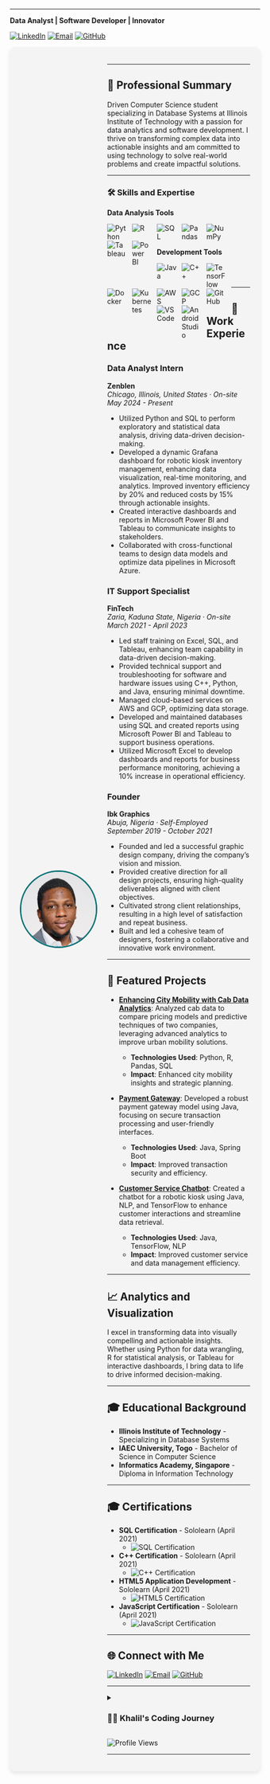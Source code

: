 

---


**Data Analyst | Software Developer | Innovator**

[![LinkedIn](https://img.shields.io/badge/LinkedIn-Connect-blue?style=flat&logo=linkedin)](https://www.linkedin.com/in/khalilmuhammad) [![Email](https://img.shields.io/badge/Email-Contact-red?style=flat&logo=gmail)](mailto:khalil.muhammad@example.com) [![GitHub](https://img.shields.io/badge/GitHub-Projects-black?style=flat&logo=github)](https://github.com/Ksani1)

<div style="display: flex; align-items: center; padding: 20px; background-color: #f4f4f4; border-radius: 10px; box-shadow: 0 4px 8px rgba(0, 0, 0, 0.1);">
    <img src="Photo.png" alt="Khalil Muhammad" width="150" style="border-radius: 50%; border: 3px solid #0d7377; margin-right: 20px;">
    <div>


---

## 🌟 Professional Summary

Driven Computer Science student specializing in Database Systems at Illinois Institute of Technology with a passion for data analytics and software development. I thrive on transforming complex data into actionable insights and am committed to using technology to solve real-world problems and create impactful solutions.

---

### 🛠️ Skills and Expertise

**Data Analysis Tools**

<img align="left" alt="Python" width="40px" style="padding-right:10px;" src="https://cdn.jsdelivr.net/gh/devicons/devicon/icons/python/python-plain.svg"/>
<img align="left" alt="R" width="40px" style="padding-right:10px;" src="https://cdn.jsdelivr.net/gh/devicons/devicon/icons/r/r-original.svg"/>
<img align="left" alt="SQL" width="40px" style="padding-right:10px;" src="https://cdn.jsdelivr.net/gh/devicons/devicon/icons/mysql/mysql-original.svg"/>
<img align="left" alt="Pandas" width="40px" style="padding-right:10px;" src="https://cdn.jsdelivr.net/gh/devicons/devicon/icons/pandas/pandas-original.svg"/>
<img align="left" alt="NumPy" width="40px" style="padding-right:10px;" src="https://cdn.jsdelivr.net/gh/devicons/devicon/icons/numpy/numpy-original.svg"/>
<img align="left" alt="Tableau" width="40px" style="padding-right:10px;" src="https://upload.wikimedia.org/wikipedia/commons/4/4b/Tableau_Logo.png"/>
<img align="left" alt="Power BI" width="40px" style="padding-right:10px;" src="https://upload.wikimedia.org/wikipedia/commons/c/cf/New_Power_BI_Logo.svg"/>
<br/>
<br/>

**Development Tools**

<img align="left" alt="Java" width="40px" style="padding-right:10px;" src="https://cdn.jsdelivr.net/gh/devicons/devicon/icons/java/java-original.svg"/>
<img align="left" alt="C++" width="40px" style="padding-right:10px;" src="https://cdn.jsdelivr.net/gh/devicons/devicon/icons/cplusplus/cplusplus-line.svg"/>
<img align="left" alt="TensorFlow" width="40px" style="padding-right:10px;" src="https://cdn.jsdelivr.net/gh/devicons/devicon/icons/tensorflow/tensorflow-original.svg"/>
<img align="left" alt="Docker" width="40px" style="padding-right:10px;" src="https://cdn.jsdelivr.net/gh/devicons/devicon/icons/docker/docker-original.svg"/>
<img align="left" alt="Kubernetes" width="40px" style="padding-right:10px;" src="https://cdn.jsdelivr.net/gh/devicons/devicon/icons/kubernetes/kubernetes-plain.svg"/>
<img align="left" alt="AWS" width="40px" style="padding-right:10px;" src="https://cdn.jsdelivr.net/gh/devicons/devicon/icons/amazonwebservices/amazonwebservices-original-wordmark.svg"/>
<img align="left" alt="GCP" width="40px" style="padding-right:10px;" src="https://cdn.jsdelivr.net/gh/devicons/devicon/icons/googlecloud/googlecloud-original.svg"/>
<img align="left" alt="GitHub" width="40px" style="padding-right:10px;" src="https://cdn.jsdelivr.net/gh/devicons/devicon/icons/github/github-original.svg"/>
<img align="left" alt="VS Code" width="40px" style="padding-right:10px;" src="https://cdn.jsdelivr.net/gh/devicons/devicon/icons/vscode/vscode-original.svg"/>
<img align="left" alt="Android Studio" width="40px" style="padding-right:10px;" src="https://cdn.jsdelivr.net/gh/devicons/devicon/icons/androidstudio/androidstudio-original.svg"/>
<br/>
<br/>


---

## 💼 Work Experience

### Data Analyst Intern
**Zenblen**  
*Chicago, Illinois, United States · On-site*  
*May 2024 - Present*

- Utilized Python and SQL to perform exploratory and statistical data analysis, driving data-driven decision-making.
- Developed a dynamic Grafana dashboard for robotic kiosk inventory management, enhancing data visualization, real-time monitoring, and analytics. Improved inventory efficiency by 20% and reduced costs by 15% through actionable insights.
- Created interactive dashboards and reports in Microsoft Power BI and Tableau to communicate insights to stakeholders.
- Collaborated with cross-functional teams to design data models and optimize data pipelines in Microsoft Azure.

### IT Support Specialist
**FinTech**  
*Zaria, Kaduna State, Nigeria · On-site*  
*March 2021 - April 2023*

- Led staff training on Excel, SQL, and Tableau, enhancing team capability in data-driven decision-making.
- Provided technical support and troubleshooting for software and hardware issues using C++, Python, and Java, ensuring minimal downtime.
- Managed cloud-based services on AWS and GCP, optimizing data storage.
- Developed and maintained databases using SQL and created reports using Microsoft Power BI and Tableau to support business operations.
- Utilized Microsoft Excel to develop dashboards and reports for business performance monitoring, achieving a 10% increase in operational efficiency.

### Founder
**Ibk Graphics**  
*Abuja, Nigeria · Self-Employed*  
*September 2019 - October 2021*

- Founded and led a successful graphic design company, driving the company’s vision and mission.
- Provided creative direction for all design projects, ensuring high-quality deliverables aligned with client objectives.
- Cultivated strong client relationships, resulting in a high level of satisfaction and repeat business.
- Built and led a cohesive team of designers, fostering a collaborative and innovative work environment.

---

## 🚀 Featured Projects

- **[Enhancing City Mobility with Cab Data Analytics](https://github.com/Ksani1/Enhancing-City-Mobility-with-Cab-Data-Analytics)**: Analyzed cab data to compare pricing models and predictive techniques of two companies, leveraging advanced analytics to improve urban mobility solutions.
  - **Technologies Used**: Python, R, Pandas, SQL
  - **Impact**: Enhanced city mobility insights and strategic planning.

- **[Payment Gateway](https://github.com/Ksani1/payment-gateway)**: Developed a robust payment gateway model using Java, focusing on secure transaction processing and user-friendly interfaces.
  - **Technologies Used**: Java, Spring Boot
  - **Impact**: Improved transaction security and efficiency.

- **[Customer Service Chatbot](https://github.com/Ksani1/customer-service-chatbot)**: Created a chatbot for a robotic kiosk using Java, NLP, and TensorFlow to enhance customer interactions and streamline data retrieval.
  - **Technologies Used**: Java, TensorFlow, NLP
  - **Impact**: Improved customer service and data management efficiency.

---

## 📈 Analytics and Visualization

I excel in transforming data into visually compelling and actionable insights. Whether using Python for data wrangling, R for statistical analysis, or Tableau for interactive dashboards, I bring data to life to drive informed decision-making.

---

## 🎓 Educational Background

- **Illinois Institute of Technology** - Specializing in Database Systems
- **IAEC University, Togo** - Bachelor of Science in Computer Science
- **Informatics Academy, Singapore** - Diploma in Information Technology
  
---

## 🎓 Certifications

- **SQL Certification** - Sololearn (April 2021)
  - ![SQL Certification](path/to/your/sql-certification-image.png)
- **C++ Certification** - Sololearn (April 2021)
  - ![C++ Certification](path/to/your/cplusplus-certification-image.png)
- **HTML5 Application Development** - Sololearn (April 2021)
  - ![HTML5 Certification](path/to/your/html5-certification-image.png)
- **JavaScript Certification** - Sololearn (April 2021)
  - ![JavaScript Certification](path/to/your/javascript-certification-image.png)

---

## 🌐 Connect with Me

[![LinkedIn](https://img.shields.io/badge/LinkedIn-Connect-blue?style=flat&logo=linkedin)](https://www.linkedin.com/in/khalilmuhammad) [![Email](https://img.shields.io/badge/Email-Contact-red?style=flat&logo=gmail)](mailto:khalil.muhammad@example.com) [![GitHub](https://img.shields.io/badge/GitHub-Projects-black?style=flat&logo=github)](https://github.com/Ksani1)

---

<details>
  <summary><h3>👨‍💻 Khalil's Coding Journey</h3></summary>
  My coding journey began with a strong interest in technology and software development. I attended Informatics Academy in Singapore and IAEC University in Togo to build a solid foundation in computer science. Now, MS in Computer Science at the Illinois Institute of Technology, I am specializing in Database Systems and continually advancing my skills in software engineering and data analysis.
</details>

![Profile Views](https://komarev.com/ghpvc/?username=Ksani1&color=blueviolet&style=flat-square)

---

